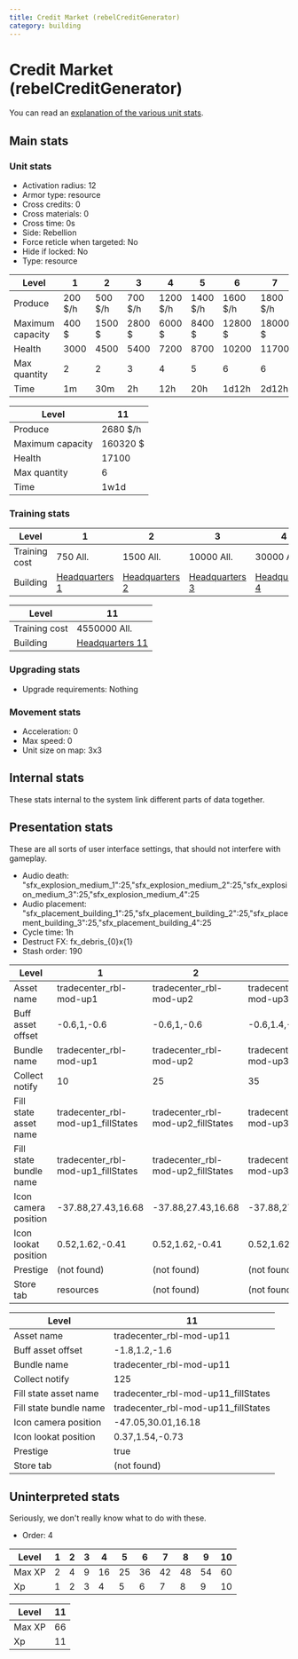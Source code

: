 ```yaml
---
title: Credit Market (rebelCreditGenerator)
category: building
---
```


# Credit Market (rebelCreditGenerator)

You can read an [explanation  of the various unit stats](unitexplained.md).

## Main stats

### Unit stats

  * Activation radius: 12
  * Armor type: resource
  * Cross credits: 0
  * Cross materials: 0
  * Cross time: 0s
  * Side: Rebellion
  * Force reticle when targeted: No
  * Hide if locked: No
  * Type: resource

|Level           |1      |2      |3      |4       |5       |6       |7       |8       |9       |10      |
|----------------|-------|-------|-------|--------|--------|--------|--------|--------|--------|--------|
|Produce         |200 $/h|500 $/h|700 $/h|1200 $/h|1400 $/h|1600 $/h|1800 $/h|2000 $/h|2200 $/h|2500 $/h|
|Maximum capacity|400 $  |1500 $ |2800 $ |6000 $  |8400 $  |12800 $ |18000 $ |24000 $ |52800 $ |120000 $|
|Health          |3000   |4500   |5400   |7200    |8700    |10200   |11700   |13200   |14700   |16200   |
|Max quantity    |2      |2      |3      |4       |5       |6       |6       |6       |6       |6       |
|Time            |1m     |30m    |2h     |12h     |20h     |1d12h   |2d12h   |4d      |6d      |1w3d    |


|Level           |11      |
|----------------|--------|
|Produce         |2680 $/h|
|Maximum capacity|160320 $|
|Health          |17100   |
|Max quantity    |6       |
|Time            |1w1d    |


### Training stats

|Level        |1                             |2                             |3                             |4                             |5                             |6                             |7                             |8                             |9                             |10                             |
|-------------|------------------------------|------------------------------|------------------------------|------------------------------|------------------------------|------------------------------|------------------------------|------------------------------|------------------------------|-------------------------------|
|Training cost|750 All.                      |1500 All.                     |10000 All.                    |30000 All.                    |60000 All.                    |175000 All.                   |350000 All.                   |750000 All.                   |2000000 All.                  |3500000 All.                   |
|Building     |[Headquarters 1](rebelHQ.html)|[Headquarters 2](rebelHQ.html)|[Headquarters 3](rebelHQ.html)|[Headquarters 4](rebelHQ.html)|[Headquarters 5](rebelHQ.html)|[Headquarters 6](rebelHQ.html)|[Headquarters 7](rebelHQ.html)|[Headquarters 8](rebelHQ.html)|[Headquarters 9](rebelHQ.html)|[Headquarters 10](rebelHQ.html)|


|Level        |11                             |
|-------------|-------------------------------|
|Training cost|4550000 All.                   |
|Building     |[Headquarters 11](rebelHQ.html)|


### Upgrading stats

  * Upgrade requirements: Nothing

### Movement stats

  * Acceleration: 0
  * Max speed: 0
  * Unit size on map: 3x3

## Internal stats

These stats internal to the system link different parts of data together.


## Presentation stats

These are all sorts of user interface settings, that should not interfere with gameplay.

  * Audio death: "sfx_explosion_medium_1":25,"sfx_explosion_medium_2":25,"sfx_explosion_medium_3":25,"sfx_explosion_medium_4":25
  * Audio placement: "sfx_placement_building_1":25,"sfx_placement_building_2":25,"sfx_placement_building_3":25,"sfx_placement_building_4":25
  * Cycle time: 1h
  * Destruct FX: fx_debris_{0}x{1}
  * Stash order: 190

|Level                 |1                                 |2                                 |3                                 |4                                 |5                                 |6                                 |7                                 |8                                 |9                                 |10                                |
|----------------------|----------------------------------|----------------------------------|----------------------------------|----------------------------------|----------------------------------|----------------------------------|----------------------------------|----------------------------------|----------------------------------|----------------------------------|
|Asset name            |tradecenter_rbl-mod-up1           |tradecenter_rbl-mod-up2           |tradecenter_rbl-mod-up3           |tradecenter_rbl-mod-up4           |tradecenter_rbl-mod-up5           |tradecenter_rbl-mod-up6           |tradecenter_rbl-mod-up7           |tradecenter_rbl-mod-up8           |tradecenter_rbl-mod-up8           |tradecenter_rbl-mod-up8           |
|Buff asset offset     |-0.6,1,-0.6                       |-0.6,1,-0.6                       |-0.6,1.4,-0.6                     |-1.2,1.8,-1.2                     |-1.2,1.8,-1.2                     |-1.2,1.8,-1.2                     |-1.8,1.2,-1.6                     |-1.8,1.2,-1.6                     |-1.8,1.2,-1.6                     |-1.8,1.2,-1.6                     |
|Bundle name           |tradecenter_rbl-mod-up1           |tradecenter_rbl-mod-up2           |tradecenter_rbl-mod-up3           |tradecenter_rbl-mod-up4           |tradecenter_rbl-mod-up5           |tradecenter_rbl-mod-up6           |tradecenter_rbl-mod-up7           |tradecenter_rbl-mod-up8           |tradecenter_rbl-mod-up8           |tradecenter_rbl-mod-up8           |
|Collect notify        |10                                |25                                |35                                |60                                |70                                |80                                |90                                |100                               |110                               |125                               |
|Fill state asset name |tradecenter_rbl-mod-up1_fillStates|tradecenter_rbl-mod-up2_fillStates|tradecenter_rbl-mod-up3_fillStates|tradecenter_rbl-mod-up4_fillStates|tradecenter_rbl-mod-up5_fillStates|tradecenter_rbl-mod-up6_fillStates|tradecenter_rbl-mod-up7_fillStates|tradecenter_rbl-mod-up7_fillStates|tradecenter_rbl-mod-up7_fillStates|tradecenter_rbl-mod-up7_fillStates|
|Fill state bundle name|tradecenter_rbl-mod-up1_fillStates|tradecenter_rbl-mod-up2_fillStates|tradecenter_rbl-mod-up3_fillStates|tradecenter_rbl-mod-up4_fillStates|tradecenter_rbl-mod-up5_fillStates|tradecenter_rbl-mod-up6_fillStates|tradecenter_rbl-mod-up7_fillStates|tradecenter_rbl-mod-up7_fillStates|tradecenter_rbl-mod-up7_fillStates|tradecenter_rbl-mod-up7_fillStates|
|Icon camera position  |-37.88,27.43,16.68                |-37.88,27.43,16.68                |-37.88,27.43,16.68                |-41.78,30.16,18.87                |-41.78,30.16,18.87                |-41.78,30.16,18.87                |-44.52,31.83,19.62                |-47.05,30.01,16.18                |-47.05,30.01,16.18                |-47.05,30.01,16.18                |
|Icon lookat position  |0.52,1.62,-0.41                   |0.52,1.62,-0.41                   |0.52,1.62,-0.41                   |0.68,1.63,-0.05                   |0.68,1.63,-0.05                   |0.68,1.63,-0.05                   |0.57,1.54,-0.46                   |0.37,1.54,-0.73                   |0.37,1.54,-0.73                   |0.37,1.54,-0.73                   |
|Prestige              |(not found)                       |(not found)                       |(not found)                       |(not found)                       |(not found)                       |(not found)                       |(not found)                       |(not found)                       |(not found)                       |(not found)                       |
|Store tab             |resources                         |(not found)                       |(not found)                       |(not found)                       |(not found)                       |(not found)                       |(not found)                       |(not found)                       |(not found)                       |(not found)                       |


|Level                 |11                                 |
|----------------------|-----------------------------------|
|Asset name            |tradecenter_rbl-mod-up11           |
|Buff asset offset     |-1.8,1.2,-1.6                      |
|Bundle name           |tradecenter_rbl-mod-up11           |
|Collect notify        |125                                |
|Fill state asset name |tradecenter_rbl-mod-up11_fillStates|
|Fill state bundle name|tradecenter_rbl-mod-up11_fillStates|
|Icon camera position  |-47.05,30.01,16.18                 |
|Icon lookat position  |0.37,1.54,-0.73                    |
|Prestige              |true                               |
|Store tab             |(not found)                        |


## Uninterpreted stats

Seriously, we don't really know what to do with these.

  * Order: 4

|Level |1|2|3|4 |5 |6 |7 |8 |9 |10|
|------|-|-|-|--|--|--|--|--|--|--|
|Max XP|2|4|9|16|25|36|42|48|54|60|
|Xp    |1|2|3|4 |5 |6 |7 |8 |9 |10|


|Level |11|
|------|--|
|Max XP|66|
|Xp    |11|


